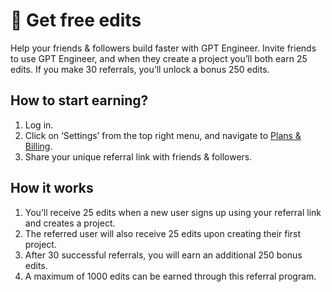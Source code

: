 # :gift: Get free edits

Help your friends & followers build faster with GPT Engineer. Invite friends to use GPT Engineer, and when they create a project you’ll both earn 25 edits. If you make 30 referrals, you’ll unlock a bonus 250 edits.

## How to start earning?

1. Log in.
2. Click on ‘Settings’ from the top right menu, and navigate to [Plans & Billing](https://gptengineer.app/settings/plans).
3. Share your unique referral link with friends & followers.

## How it works

1. You’ll receive 25 edits when a new user signs up using your referral link and creates a project.
2. The referred user will also receive 25 edits upon creating their first project.
3. After 30 successful referrals, you will earn an additional 250 bonus edits.
4. A maximum of 1000 edits can be earned through this referral program.

